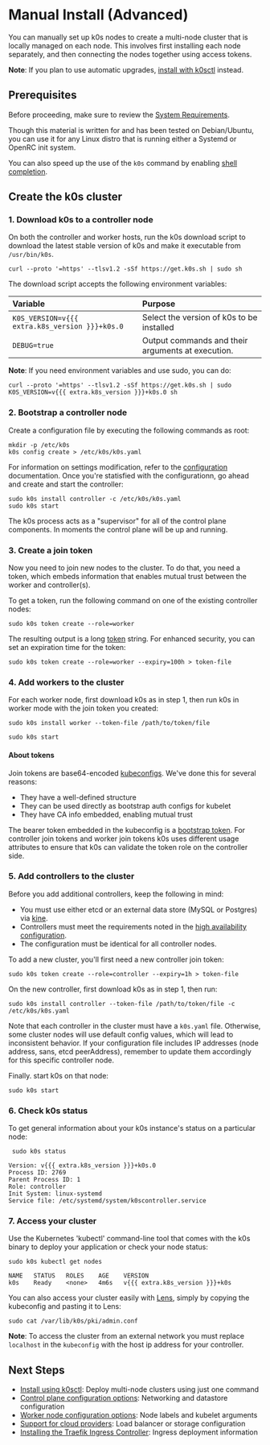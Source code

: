 # Manual Install (Advanced)

You can manually set up k0s nodes to create a multi-node cluster that is locally managed on each node. This involves first installing each node separately, and then connecting the nodes together using access tokens.

**Note**: If you plan to use automatic upgrades, [install with k0sctl](k0sctl-install.md) instead.

## Prerequisites

Before proceeding, make sure to review the [System Requirements](system-requirements.md).

Though this material is written for and has been tested on Debian/Ubuntu, you can use it for any Linux distro that is running either a Systemd or OpenRC init system.

You can also speed up the use of the `k0s` command by enabling [shell completion](shell-completion.md).

## Create the k0s cluster

### 1. Download k0s to a controller node

On both the controller and worker hosts, run the k0s download script to download the latest stable version of k0s and make it executable from `/usr/bin/k0s`.

```shell
curl --proto '=https' --tlsv1.2 -sSf https://get.k0s.sh | sudo sh
```

The download script accepts the following environment variables:

| Variable                    | Purpose                                                              |
|:----------------------------|:---------------------------------------------------------------------|
| `K0S_VERSION=v{{{ extra.k8s_version }}}+k0s.0` | Select the version of k0s to be installed         |
| `DEBUG=true`                                   | Output commands and their arguments at execution. |

**Note**: If you need environment variables and use sudo, you can do:

```shell
curl --proto '=https' --tlsv1.2 -sSf https://get.k0s.sh | sudo K0S_VERSION=v{{{ extra.k8s_version }}}+k0s.0 sh
```

### 2. Bootstrap a controller node

Create a configuration file by executing the following commands as root:

```shell
mkdir -p /etc/k0s
k0s config create > /etc/k0s/k0s.yaml
```

For information on settings modification, refer to the [configuration](configuration.md) documentation. Once you're statisfied with the configurationn, go ahead and create and start the controller:

```shell
sudo k0s install controller -c /etc/k0s/k0s.yaml
sudo k0s start
```

The k0s process acts as a "supervisor" for all of the control plane components. In moments the control plane will be up and running.

### 3. Create a join token

Now you need to join new nodes to the cluster. To do that, you need a token, which embeds information that enables mutual trust between the worker and controller(s).

To get a token, run the following command on one of the existing controller nodes:

```shell
sudo k0s token create --role=worker
```

The resulting output is a long [token](#about-tokens) string. For enhanced security, you can set an expiration time for the token:

```shell
sudo k0s token create --role=worker --expiry=100h > token-file
```

### 4. Add workers to the cluster

For each worker node, first download k0s as in step 1, then run k0s in worker mode with the join token you created:

```shell
sudo k0s install worker --token-file /path/to/token/file
```

```shell
sudo k0s start
```

#### About tokens

Join tokens are base64-encoded [kubeconfigs](https://kubernetes.io/docs/tasks/access-application-cluster/configure-access-multiple-clusters/). We've done this for several reasons:

- They have a well-defined structure
- They can be used directly as bootstrap auth configs for kubelet
- They have CA info embedded, enabling mutual trust

The bearer token embedded in the kubeconfig is a [bootstrap token](https://kubernetes.io/docs/reference/access-authn-authz/bootstrap-tokens/). For controller join tokens and worker join tokens k0s uses different usage attributes to ensure that k0s can validate the token role on the controller side.

### 5. Add controllers to the cluster

Before you add additional controllers, keep the following in mind:

- You must use either etcd or an external data store (MySQL or Postgres) via [kine](kine-data-store.md). 
- Controllers must meet the requirements noted in the [high availability configuration](high-availability.md). 
- The configuration must be identical for all controller nodes.

To add a new cluster, you'll first need a new controller join token:

```shell
sudo k0s token create --role=controller --expiry=1h > token-file
```

On the new controller, first download k0s as in step 1, then run:

```shell
sudo k0s install controller --token-file /path/to/token/file -c /etc/k0s/k0s.yaml
```

Note that each controller in the cluster must have a `k0s.yaml` file. Otherwise, some cluster nodes will use default config values, which will lead to inconsistent behavior. If your configuration file includes IP addresses (node address, sans, etcd peerAddress), remember to update them accordingly for this specific controller node.

Finally. start k0s on that node:

```shell
sudo k0s start
```

### 6. Check k0s status

To get general information about your k0s instance's status on a particular node:

```shell
 sudo k0s status
```

```shell
Version: v{{{ extra.k8s_version }}}+k0s.0
Process ID: 2769
Parent Process ID: 1
Role: controller
Init System: linux-systemd
Service file: /etc/systemd/system/k0scontroller.service
```

### 7. Access your cluster

Use the Kubernetes 'kubectl' command-line tool that comes with the k0s binary to deploy your application or check your node status:

```shell
sudo k0s kubectl get nodes
```

```shell
NAME   STATUS   ROLES    AGE    VERSION
k0s    Ready    <none>   4m6s   v{{{ extra.k8s_version }}}+k0s
```

You can also access your cluster easily with [Lens](https://k8slens.dev/), simply by copying the kubeconfig and pasting it to Lens:

```shell
sudo cat /var/lib/k0s/pki/admin.conf
```

**Note**: To access the cluster from an external network you must replace `localhost` in the `kubeconfig` with the host ip address for your controller.

## Next Steps

- [Install using k0sctl](k0sctl-install.md): Deploy multi-node clusters using just one command
- [Control plane configuration options](configuration.md): Networking and datastore configuration
- [Worker node configuration options](worker-node-config.md): Node labels and kubelet arguments
- [Support for cloud providers](cloud-providers.md): Load balancer or storage configuration
- [Installing the Traefik Ingress Controller](examples/traefik-ingress.md): Ingress deployment information

